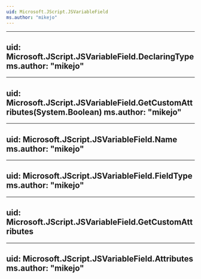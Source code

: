 ```yaml
---
uid: Microsoft.JScript.JSVariableField
ms.author: "mikejo"
---
```


---
uid: Microsoft.JScript.JSVariableField.DeclaringType
ms.author: "mikejo"
---

---
uid: Microsoft.JScript.JSVariableField.GetCustomAttributes(System.Boolean)
ms.author: "mikejo"
---

---
uid: Microsoft.JScript.JSVariableField.Name
ms.author: "mikejo"
---

---
uid: Microsoft.JScript.JSVariableField.FieldType
ms.author: "mikejo"
---

---
uid: Microsoft.JScript.JSVariableField.GetCustomAttributes
---

---
uid: Microsoft.JScript.JSVariableField.Attributes
ms.author: "mikejo"
---
